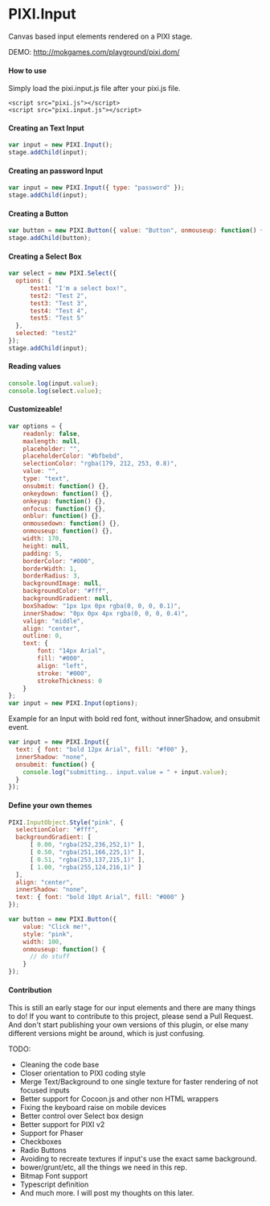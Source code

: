 PIXI.Input
================

Canvas based input elements rendered on a PIXI stage.

DEMO: http://mokgames.com/playground/pixi.dom/

#### How to use ####
Simply load the pixi.input.js file after your pixi.js file.
```
<script src="pixi.js"></script>
<script src="pixi.input.js"></script>
```

#### Creating an Text Input ####

```javascript
var input = new PIXI.Input();
stage.addChild(input);
```

#### Creating an password Input ####

```javascript
var input = new PIXI.Input({ type: "password" });
stage.addChild(input);
```

#### Creating a Button ####

```javascript
var button = new PIXI.Button({ value: "Button", onmouseup: function() { /* do something */ } });
stage.addChild(button);
```

#### Creating a Select Box ####

```javascript
var select = new PIXI.Select({ 
  options: {
      test1: "I'm a select box!",
      test2: "Test 2",
      test3: "Test 3",
      test4: "Test 4",
      test5: "Test 5"
  },
  selected: "test2"
});
stage.addChild(input);
```

#### Reading values ####
```javascript
console.log(input.value);
console.log(select.value);
```

#### Customizeable! ####
```javascript
var options = {
    readonly: false,
    maxlength: null,
    placeholder: "",
    placeholderColor: "#bfbebd",
    selectionColor: "rgba(179, 212, 253, 0.8)",
    value: "",
    type: "text",
    onsubmit: function() {},
    onkeydown: function() {},
    onkeyup: function() {},
    onfocus: function() {},
    onblur: function() {},
    onmousedown: function() {},
    onmouseup: function() {},
    width: 170,
    height: null,
    padding: 5,
    borderColor: "#000",
    borderWidth: 1,
    borderRadius: 3,
    backgroundImage: null,
    backgroundColor: "#fff",
    backgroundGradient: null,
    boxShadow: "1px 1px 0px rgba(0, 0, 0, 0.1)",
    innerShadow: "0px 0px 4px rgba(0, 0, 0, 0.4)",
    valign: "middle",
    align: "center",
    outline: 0,
    text: {
        font: "14px Arial",
        fill: "#000",
        align: "left",
        stroke: "#000",
        strokeThickness: 0
    }
};
var input = new PIXI.Input(options);
```

Example for an Input with bold red font, without innerShadow, and onsubmit event.

```javascript
var input = new PIXI.Input({
  text: { font: "bold 12px Arial", fill: "#f00" },
  innerShadow: "none",
  onsubmit: function() {
    console.log("submitting.. input.value = " + input.value);
  }
});
```

#### Define your own themes ####
```javascript
PIXI.InputObject.Style("pink", {
  selectionColor: "#fff",
  backgroundGradient: [
      [ 0.00, "rgba(252,236,252,1)" ],
      [ 0.50, "rgba(251,166,225,1)" ],
      [ 0.51, "rgba(253,137,215,1)" ],
      [ 1.00, "rgba(255,124,216,1)" ]
  ],
  align: "center",
  innerShadow: "none",
  text: { font: "bold 10pt Arial", fill: "#000" }
});

var button = new PIXI.Button({ 
    value: "Click me!", 
    style: "pink", 
    width: 100, 
    onmouseup: function() { 
      // do stuff
    }
});
```

#### Contribution ####

This is still an early stage for our input elements and there are many things to do!
If you want to contribute to this project, please send a Pull Request. And don't start publishing your own versions of this plugin, or else many different versions might be around, which is just confusing.

TODO:

* Cleaning the code base
* Closer orientation to PIXI coding style
* Merge Text/Background to one single texture for faster rendering of not focused inputs
* Better support for Cocoon.js and other non HTML wrappers
* Fixing the keyboard raise on mobile devices
* Better control over Select box design
* Better support for PIXI v2
* Support for Phaser
* Checkboxes
* Radio Buttons
* Avoiding to recreate textures if input's use the exact same background.
* bower/grunt/etc, all the things we need in this rep.
* Bitmap Font support
* Typescript definition
* And much more. I will post my thoughts on this later.
